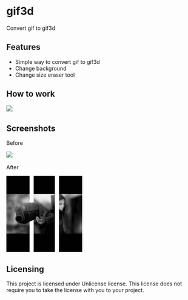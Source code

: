 # gif3d
Convert gif to gif3d

## Features

* Simple way to convert gif to gif3d
* Change background
* Change size eraser tool

## How to work

<img src="https://github.com/chuongtrh/gif3d/blob/master/screenshot/screenshot1.png">

## Screenshots

Before

<img src="https://github.com/chuongtrh/gif3d/blob/master/screenshot/before.gif" width="200">

After

<img src="https://github.com/chuongtrh/gif3d/blob/master/screenshot/after.gif" width="200" height="200">

## Licensing

This project is licensed under Unlicense license. This license does not require
you to take the license with you to your project.
